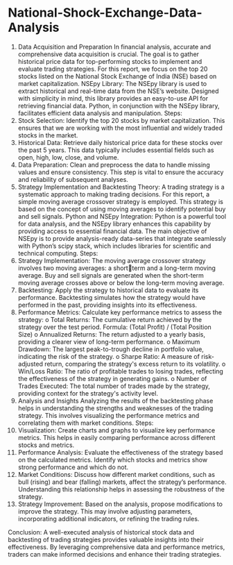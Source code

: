 # National-Shock-Exchange-Data-Analysis

1. Data Acquisition and Preparation 
In financial analysis, accurate and comprehensive data acquisition is crucial. The goal is 
to gather historical price data for top-performing stocks to implement and evaluate 
trading strategies. For this report, we focus on the top 20 stocks listed on the National 
Stock Exchange of India (NSE) based on market capitalization. 
NSEpy Library: 
The NSEpy library is used to extract historical and real-time data from the NSE’s 
website. Designed with simplicity in mind, this library provides an easy-to-use API for 
retrieving financial data. Python, in conjunction with the NSEpy library, facilitates 
efficient data analysis and manipulation. 
Steps:
1. Stock Selection: Identify the top 20 stocks by market capitalization. This ensures 
that we are working with the most influential and widely traded stocks in the 
market. 
2. Historical Data: Retrieve daily historical price data for these stocks over the past 5 
years. This data typically includes essential fields such as open, high, low, close, 
and volume. 
3. Data Preparation: Clean and preprocess the data to handle missing values and 
ensure consistency. This step is vital to ensure the accuracy and reliability of 
subsequent analyses. 
2. Strategy Implementation and Backtesting 
Theory:
A trading strategy is a systematic approach to making trading decisions. For this report, a 
simple moving average crossover strategy is employed. This strategy is based on the 
concept of using moving averages to identify potential buy and sell signals. 
Python and NSEpy Integration: 
Python is a powerful tool for data analysis, and the NSEpy library enhances this 
capability by providing access to essential financial data. The main objective of NSEpy is 
to provide analysis-ready data-series that integrate seamlessly with Python’s scipy stack, 
which includes libraries for scientific and technical computing. 
Steps:
1. Strategy Implementation: 
The moving average crossover strategy involves two moving averages: a shortterm and a long-term moving average. Buy and sell signals are generated when the 
short-term moving average crosses above or below the long-term moving average. 
2. Backtesting: 
Apply the strategy to historical data to evaluate its performance. Backtesting 
simulates how the strategy would have performed in the past, providing insights 
into its effectiveness. 
3. Performance Metrics: 
Calculate key performance metrics to assess the strategy: 
o Total Returns: The cumulative return achieved by the strategy over the test 
period. 
Formula: (Total Profit) / (Total Position Size)
o Annualized Returns: The return adjusted to a yearly basis, providing a 
clearer view of long-term performance. 
o Maximum Drawdown: The largest peak-to-trough decline in portfolio 
value, indicating the risk of the strategy. 
o Sharpe Ratio: A measure of risk-adjusted return, comparing the strategy's 
excess return to its volatility. 
o Win/Loss Ratio: The ratio of profitable trades to losing trades, reflecting the 
effectiveness of the strategy in generating gains. 
o Number of Trades Executed: The total number of trades made by the 
strategy, providing context for the strategy's activity level. 
3. Analysis and Insights 
Analyzing the results of the backtesting phase helps in understanding the strengths and 
weaknesses of the trading strategy. This involves visualizing the performance metrics and 
correlating them with market conditions. 
Steps:
1. Visualization: 
Create charts and graphs to visualize key performance metrics. This helps in easily 
comparing performance across different stocks and metrics. 
2. Performance Analysis: 
Evaluate the effectiveness of the strategy based on the calculated metrics. Identify 
which stocks and metrics show strong performance and which do not. 
3. Market Conditions: 
Discuss how different market conditions, such as bull (rising) and bear (falling) 
markets, affect the strategy’s performance. Understanding this relationship helps in 
assessing the robustness of the strategy. 
4. Strategy Improvement: 
Based on the analysis, propose modifications to improve the strategy. This may 
involve adjusting parameters, incorporating additional indicators, or refining the 
trading rules.
 
Conclusion:
A well-executed analysis of historical stock data and backtesting of trading strategies 
provides valuable insights into their effectiveness. By leveraging comprehensive data and 
performance metrics, traders can make informed decisions and enhance their trading 
strategies. 
